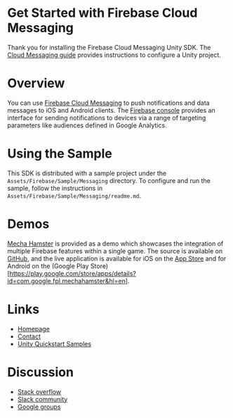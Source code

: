  Get Started with Firebase Cloud Messaging
=========================================

Thank you for installing the Firebase Cloud Messaging Unity SDK. The
[Cloud Messaging guide](https://firebase.google.com/docs/cloud-messaging/unity/client)
provides instructions to configure a Unity project.

# Overview

You can use
[Firebase Cloud Messaging](https://firebase.google.com/products/cloud-messaging/)
to push notifications and data messages to iOS and Android clients.
The [Firebase console](https://console.firebase.google.com) provides an
interface for sending notifications to devices via a range of targeting
parameters like audiences defined in Google Analytics.

# Using the Sample

This SDK is distributed with a sample project under the
`Assets/Firebase/Sample/Messaging` directory. To configure and run the sample,
follow the instructions in `Assets/Firebase/Sample/Messaging/readme.md`.

# Demos

[Mecha Hamster](https://github.com/google/mechahamster) is provided as a demo
which showcases the integration of multiple Firebase features within a single
game.  The source is available on
[GitHub](https://github.com/google/mechahamster), and the live application
is available for iOS on the
[App Store](https://itunes.apple.com/us/app/mechahamster/id1286046770?mt=8&ign-mpt=uo%3D4)
and for Android on the
(Google Play Store)[https://play.google.com/store/apps/details?id=com.google.fpl.mechahamster&hl=en].

# Links

* [Homepage](https://firebase.google.com/games/)
* [Contact](https://firebase.google.com/support/contact/)
* [Unity Quickstart Samples](https://github.com/firebase/quickstart-unity)

# Discussion

* [Stack overflow](https://stackoverflow.com/questions/tagged/firebase)
* [Slack community](https://firebase-community.slack.com/)
* [Google groups](https://groups.google.com/forum/#!forum/firebase-talk)
